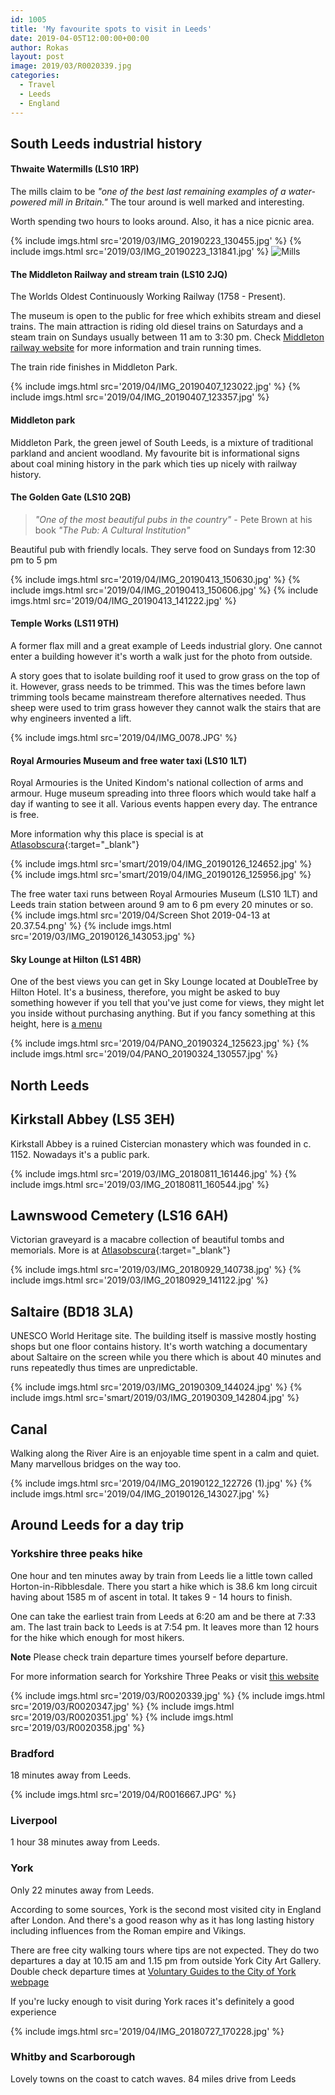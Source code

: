 ```yaml
---
id: 1005
title: 'My favourite spots to visit in Leeds'
date: 2019-04-05T12:00:00+00:00
author: Rokas
layout: post
image: 2019/03/R0020339.jpg
categories:
  - Travel
  - Leeds
  - England
---
```

## South Leeds industrial history
#### Thwaite Watermills (LS10 1RP)
The mills claim to be _"one of the best last remaining examples of a water-powered mill in Britain."_ The tour around is well marked and interesting.

Worth spending two hours to looks around. Also, it has a nice picnic area.

{% include imgs.html src='2019/03/IMG_20190223_130455.jpg' %}
{% include imgs.html src='2019/03/IMG_20190223_131841.jpg' %}
![Mills](https://d1ra7kav7kguzj.cloudfront.net/VID_20190223_131816.gif)

#### The Middleton Railway and stream train (LS10 2JQ)
The Worlds Oldest Continuously Working Railway (1758 - Present).

The museum is open to the public for free which exhibits stream and diesel trains. The main attraction is riding old diesel trains on Saturdays and a steam train on Sundays usually between 11 am to 3:30 pm. Check [Middleton railway website](http://middletonrailway.org.uk/) for more information and train running times.

The train ride finishes in Middleton Park.

{% include imgs.html src='2019/04/IMG_20190407_123022.jpg' %}
{% include imgs.html src='2019/04/IMG_20190407_123357.jpg' %}

#### Middleton park
Middleton Park, the green jewel of South Leeds, is a mixture of traditional parkland and ancient woodland. My favourite bit is informational signs about coal mining history in the park which ties up nicely with railway history.

#### The Golden Gate (LS10 2QB)
> _"One of the most beautiful pubs in the country"_ - Pete Brown at his book _"The Pub: A Cultural Institution"_

Beautiful pub with friendly locals. They serve food on Sundays from 12:30 pm to 5 pm

{% include imgs.html src='2019/04/IMG_20190413_150630.jpg' %}
{% include imgs.html src='2019/04/IMG_20190413_150606.jpg' %}
{% include imgs.html src='2019/04/IMG_20190413_141222.jpg' %}

#### Temple Works (LS11 9TH)
A former flax mill and a great example of Leeds industrial glory. One cannot enter a building however it's worth a walk just for the photo from outside.

A story goes that to isolate building roof it used to grow grass on the top of it. However, grass needs to be trimmed. This was the times before lawn trimming tools became mainstream therefore alternatives needed. Thus sheep were used to trim grass however they cannot walk the stairs that are why engineers invented a lift.

{% include imgs.html src='2019/04/IMG_0078.JPG' %}
#### Royal Armouries Museum and free water taxi (LS10 1LT)
Royal Armouries is the United Kindom's national collection of arms and armour. Huge museum spreading into three floors which would take half a day if wanting to see it all. Various events happen every day. The entrance is free.

More information why this place is special is at [Atlasobscura](https://www.atlasobscura.com/places/horned-helmet-of-henry-viii){:target="_blank"}

{% include imgs.html src='smart/2019/04/IMG_20190126_124652.jpg' %}
{% include imgs.html src='smart/2019/04/IMG_20190126_125956.jpg' %}

The free water taxi runs between Royal Armouries Museum (LS10 1LT) and Leeds train station between around 9 am to 6 pm every 20 minutes or so.
{% include imgs.html src='2019/04/Screen Shot 2019-04-13 at 20.37.54.png' %}
{% include imgs.html src='2019/03/IMG_20190126_143053.jpg' %}

#### Sky Lounge at Hilton (LS1 4BR)
One of the best views you can get in Sky Lounge located at DoubleTree by Hilton Hotel. It's a business, therefore, you might be asked to buy something however if you tell that you've just come for views, they might let you inside without purchasing anything. But if you fancy something at this height, here is [a menu](http://www.leedsskylounge.co.uk/#menus)

{% include imgs.html src='2019/04/PANO_20190324_125623.jpg' %}
{% include imgs.html src='2019/04/PANO_20190324_130557.jpg' %}
## North Leeds

## Kirkstall Abbey (LS5 3EH)
Kirkstall Abbey is a ruined Cistercian monastery which was founded in c. 1152. Nowadays it's a public park.

{% include imgs.html src='2019/03/IMG_20180811_161446.jpg' %}
{% include imgs.html src='2019/03/IMG_20180811_160544.jpg' %}

## Lawnswood Cemetery (LS16 6AH)
Victorian graveyard is a macabre collection of beautiful tombs and memorials. More is at [Atlasobscura](https://www.atlasobscura.com/places/lawnswood-cemetery){:target="_blank"}

{% include imgs.html src='2019/03/IMG_20180929_140738.jpg' %}
{% include imgs.html src='2019/03/IMG_20180929_141122.jpg' %}

## Saltaire (BD18 3LA)
UNESCO World Heritage site. The building itself is massive mostly hosting shops but one floor contains history. It's worth watching a documentary about Saltaire on the screen while you there which is about 40 minutes and runs repeatedly thus times are unpredictable.

{% include imgs.html src='2019/03/IMG_20190309_144024.jpg' %}
{% include imgs.html src='smart/2019/03/IMG_20190309_142804.jpg' %}

## Canal
Walking along the River Aire is an enjoyable time spent in a calm and quiet. Many marvellous bridges on the way too.

{% include imgs.html src='2019/04/IMG_20190122_122726 (1).jpg' %}
{% include imgs.html src='2019/04/IMG_20190126_143027.jpg' %}

## Around Leeds for a day trip
### Yorkshire three peaks hike
One hour and ten minutes away by train from Leeds lie a little town called Horton-in-Ribblesdale. There you start a hike which is 38.6 km long circuit having about 1585 m of ascent in total. It takes 9 - 14 hours to finish.

One can take the earliest train from Leeds at 6:20 am and be there at 7:33 am. The last train back to Leeds is at 7:54 pm. It leaves more than 12 hours for the hike which enough for most hikers.

__Note__ Please check train departure times yourself before departure. 

For more information search for Yorkshire Three Peaks or visit [this website](https://www.threepeakschallenge.uk/yorkshire-three-peaks-challenge/)

{% include imgs.html src='2019/03/R0020339.jpg' %}
{% include imgs.html src='2019/03/R0020347.jpg' %}
{% include imgs.html src='2019/03/R0020351.jpg' %}
{% include imgs.html src='2019/03/R0020358.jpg' %}

### Bradford
18 minutes away from Leeds.

{% include imgs.html src='2019/04/R0016667.JPG' %}

### Liverpool
1 hour 38 minutes away from Leeds.

### York
Only 22 minutes away from Leeds.

According to some sources, York is the second most visited city in England after London. And there's a good reason why as it has long lasting history including influences from the Roman empire and Vikings.

There are free city walking tours where tips are not expected. They do two departures a day at 10.15 am and 1.15 pm from outside York City Art Gallery. Double check departure times at [Voluntary Guides to the City of York webpage](http://avgyork.co.uk)

If you're lucky enough to visit during York races it's definitely a good experience

{% include imgs.html src='2019/04/IMG_20180727_170228.jpg' %}

### Whitby and Scarborough
Lovely towns on the coast to catch waves. 84 miles drive from Leeds
